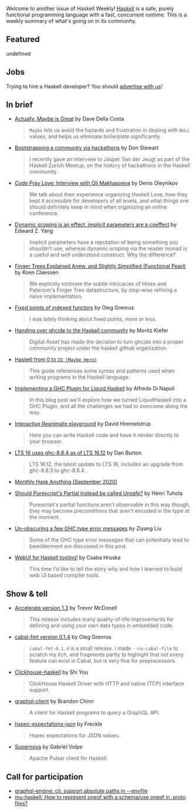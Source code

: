 Welcome to another issue of Haskell Weekly!
[Haskell](https://www.haskell.org) is a safe, purely functional programming language with a fast, concurrent runtime.
This is a weekly summary of what's going on in its community.

## Featured

undefined

## Jobs

Trying to hire a Haskell developer?
You should [advertise with us](https://haskellweekly.news/advertising.html)!

## In brief

- [Actually, Maybe is Great](https://ostina.to/posts/2020-08-20-maybe-is-great.html) by Dave Della Costa
  > `Maybe` lets us avoid the hazards and frustration in dealing with `NULL` values, and helps us eliminate boilerplate significantly.

- [Bootstrapping a community via hackathons](https://donsbot.wordpress.com/2020/09/01/bootstrapping-a-community-via-hackathons/) by Don Stewart
  > I recently gave an interview to Jasper Van der Jeugt as part of the Haskell Zurich Meetup, on the history of hackathons in the Haskell community.

- [Code Pray Love: Interview with Oli Makhasoeva](https://serokell.io/blog/haskell-love-conference-interview) by Denis Oleynikov
  > We talk about their experience organizing Haskell Love, how they kept it accessible for developers of all levels, and what things one should definitely keep in mind when organizing an online conference.

- [Dynamic scoping is an effect, implicit parameters are a coeffect](http://blog.ezyang.com/2020/08/dynamic-scoping-is-an-effect-implicit-parameters-are-a-coeffect/) by Edward Z. Yang
  > Implicit parameters have a reputation of being something you shouldn't use, whereas dynamic scoping via the reader monad is a useful and well understood construct. Why the difference?

- [Finger Trees Explained Anew, and Slightly Simplified (Functional Pearl)](https://dl.acm.org/doi/pdf/10.1145/3406088.3409026) by Koen Claessen
  > We explicitly motivate the subtle intricacies of Hinze and Paterson's Finger Tree datastructure, by step-wise refining a naive implementation.

- [Fixed points of indexed functors](https://oleg.fi/gists/posts/2020-08-28-indexed-fixpoint.html) by Oleg Grenrus
  > I was lately thinking about fixed points, more or less.

- [Handing over ghcide to the Haskell community](https://daml.com/daml-driven/handing-over-ghcide-to-the-haskell-community/) by Moritz Kiefer
  > Digital Asset has made the decision to turn ghcide into a proper community project under the haskell github organization.

- [Haskell from 0 to `IO (Maybe Hero)`](https://rainbyte.net.ar/posts/200828-01-haskell-0-to-io.html)
  > This guide references some syntax and patterns used when writing programs in the Haskell language.

- [Implementing a GHC Plugin for Liquid Haskell](https://www.well-typed.com/blog/2020/08/implementing-a-ghc-plugin-for-liquid-haskell/) by Alfredo Di Napoli
  > In this blog post we'll explore how we turned LiquidHaskell into a GHC Plugin, and all the challenges we had to overcome along the way.

- [Interactive Reanimate playground](https://reanimate.github.io/reanimate/playground/) by David Himmelstrup
  > Here you can write Haskell code and have it render directly to your browser.

- [LTS 16 uses ghc-8.8.4 as of LTS 16.12](https://www.stackage.org/blog/2020/08/announce-lts-16-12-ghc-8-8-4) by Dan Burton
  > LTS 16.12, the latest update to LTS 16, includes an upgrade from ghc-8.8.3 to ghc-8.8.4.

- [Monthly Hask Anything (September 2020)](https://np.reddit.com/r/haskell/comments/ik1yp1/monthly_hask_anything_september_2020/)

- [Should Purescript's Partial instead be called Unsafe?](https://boxbase.org/entries/2020/aug/28/should-purescript-partial-be-unsafe/) by Henri Tuhola
  > Purescript's partial functions aren't observable in this way though, they may become preconditions that aren't encoded in the type at the moment.

- [Un-obscuring a few GHC type error messages](https://free.cofree.io/2020/09/01/type-errors/) by Ziyang Liu
  > Some of the GHC type error messages that can potentially lead to bewilderment are discussed in this post.

- [WebUI for Haskell tooling!](https://www.patreon.com/posts/41065262) by Csaba Hruska
  > This time I'd like to tell the story why and how I learned to build web UI based compiler tools.

## Show & tell

- [Accelerate version 1.3](https://mail.haskell.org/pipermail/haskell-cafe/2020-September/132648.html) by Trevor McDonell
  > This release includes many quality-of-life improvements for defining and
using your own data types in embedded code.

- [cabal-fmt version 0.1.4](https://oleg.fi/gists/posts/2020-08-30-cabal-fmt-0.1.4.html) by Oleg Grenrus
  > `cabal-fmt-0.1.4` is a small release. I made `--no-cabal-file` to scratch my itch, and fragments partly to highlight that not every feature can exist in Cabal, but is very fine for preprocessors.

- [Clickhouse-haskell](https://github.com/MaboroshiChan/clickhouse-haskell/tree/d980dafad50b091031c7d14f4cec836e9bffbe92) by Shi You
  > ClickHouse Haskell Driver with HTTP and native (TCP) interface support.

- [graphql-client](https://hackage.haskell.org/package/graphql-client-1.0.0) by Brandon Chinn
  > A client for Haskell programs to query a GraphQL API.

- [hspec-expectations-json](https://hackage.haskell.org/package/hspec-expectations-json-1.0.0.0) by Freckle
  > Hspec expectations for JSON values.

- [Supernova](https://np.reddit.com/r/haskell/comments/ihhumx/ann_supernova_apache_pulsar_client_for_haskell/) by Gabriel Volpe
  > Apache Pulsar client for Haskell.

## Call for participation

-   [graphql-engine: cli: support absolute paths in --envfile](https://github.com/hasura/graphql-engine/issues/5689)
-   [mu-haskell: How to represent oneof with a schema/use oneof in .proto files?](https://github.com/higherkindness/mu-haskell/issues/219)
